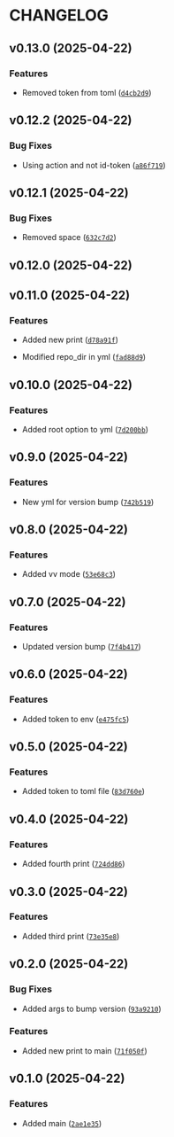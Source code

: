 # CHANGELOG


## v0.13.0 (2025-04-22)

### Features

- Removed token from toml
  ([`d4cb2d9`](https://github.com/PietroSpalluto/semantic-release-test/commit/d4cb2d9124ff9cb3dabd5e4ba91d4e7365f8fdce))


## v0.12.2 (2025-04-22)

### Bug Fixes

- Using action and not id-token
  ([`a86f719`](https://github.com/PietroSpalluto/semantic-release-test/commit/a86f7194488410108f0c1a2b5fbbbafaec5d86c5))


## v0.12.1 (2025-04-22)

### Bug Fixes

- Removed space
  ([`632c7d2`](https://github.com/PietroSpalluto/semantic-release-test/commit/632c7d2e6022565f6bdd7c8e534234a63c96bfda))


## v0.12.0 (2025-04-22)


## v0.11.0 (2025-04-22)

### Features

- Added new print
  ([`d78a91f`](https://github.com/PietroSpalluto/semantic-release-test/commit/d78a91fe37f01ac6537c0153aaaccbd2fcce0a2a))

- Modified repo_dir in yml
  ([`fad88d9`](https://github.com/PietroSpalluto/semantic-release-test/commit/fad88d9b95476a43990a4f61b7d80c1cae6f1aca))


## v0.10.0 (2025-04-22)

### Features

- Added root option to yml
  ([`7d200bb`](https://github.com/PietroSpalluto/semantic-release-test/commit/7d200bb9678221aa8c231ecc07d8ec6f396199f5))


## v0.9.0 (2025-04-22)

### Features

- New yml for version bump
  ([`742b519`](https://github.com/PietroSpalluto/semantic-release-test/commit/742b519affac61defe82e038b5d9156a57d55975))


## v0.8.0 (2025-04-22)

### Features

- Added vv mode
  ([`53e68c3`](https://github.com/PietroSpalluto/semantic-release-test/commit/53e68c36ab94d69f6ce0e26c39776e756708e3a5))


## v0.7.0 (2025-04-22)

### Features

- Updated version bump
  ([`7f4b417`](https://github.com/PietroSpalluto/semantic-release-test/commit/7f4b4179576c48218a532a2417b854dd92b2165e))


## v0.6.0 (2025-04-22)

### Features

- Added token to env
  ([`e475fc5`](https://github.com/PietroSpalluto/semantic-release-test/commit/e475fc5bb1b378b3c8fa2c1ceb6acc7be17b64e8))


## v0.5.0 (2025-04-22)

### Features

- Added token to toml file
  ([`83d760e`](https://github.com/PietroSpalluto/semantic-release-test/commit/83d760ed7600b8a798a917c967afdb25cf3ecd15))


## v0.4.0 (2025-04-22)

### Features

- Added fourth print
  ([`724dd86`](https://github.com/PietroSpalluto/semantic-release-test/commit/724dd868d05878e25033257dc2611dff595b43ff))


## v0.3.0 (2025-04-22)

### Features

- Added third print
  ([`73e35e8`](https://github.com/PietroSpalluto/semantic-release-test/commit/73e35e85e660dc8c761d6a366a52e84b9292cb63))


## v0.2.0 (2025-04-22)

### Bug Fixes

- Added args to bump version
  ([`93a9210`](https://github.com/PietroSpalluto/semantic-release-test/commit/93a9210bdce60656009626b4cd8cb5a3c243f18a))

### Features

- Added new print to main
  ([`71f050f`](https://github.com/PietroSpalluto/semantic-release-test/commit/71f050f6d2cbeb069684431a6fe7eba6258eb4d1))


## v0.1.0 (2025-04-22)

### Features

- Added main
  ([`2ae1e35`](https://github.com/PietroSpalluto/semantic-release-test/commit/2ae1e35af78b50e5655a4f439bd31059df027b4f))
